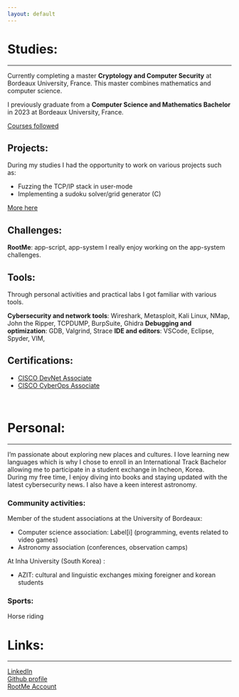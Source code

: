 ```yaml
---
layout: default
---
```


# Studies:
* * *

Currently completing a master **Cryptology and Computer Security** at Bordeaux University, France. This master combines mathematics and computer science.

I previously graduate from a **Computer Science and Mathematics Bachelor** in 2023 at Bordeaux University, France.

[Courses followed](./courses.html)


## Projects:

During my studies I had the opportunity to work on various projects such as:

* Fuzzing the TCP/IP stack in user-mode
* Implementing a sudoku solver/grid generator (C)

[More here](./projects.html)


## Challenges:

**RootMe**: app-script, app-system
I really enjoy working on the app-system challenges.


## Tools:

Through personal activities and practical labs I got familiar with various tools.

**Cybersecurity and network tools**: Wireshark, Metasploit, Kali Linux, NMap, John the Ripper, TCPDUMP, BurpSuite, Ghidra
**Debugging and optimization**: GDB, Valgrind, Strace
**IDE and editors**: VSCode, Eclipse, Spyder, VIM, 

## Certifications:

* <a href="https://www.cisco.com/site/us/en/learn/training-certifications/certifications/devnet/associate/index.html#tabs-35d568e0ff-item-194f491212-tab" > CISCO DevNet Associate </a>
* <a href="https://www.cisco.com/site/us/en/learn/training-certifications/certifications/cyberops/cyberops-associate/index.html#tabs-35d568e0ff-item-194f491212-tab" > CISCO CyberOps Associate </a>

<br>

# Personal:
* * *
I’m passionate about exploring new places and cultures. I love learning new languages which is why I chose to enroll in an International Track Bachelor allowing me to participate in a student exchange in Incheon, Korea. 
<br>
During my free time, I enjoy diving into books and staying updated with the latest cybersecurity news. I also have a keen interest astronomy.

### Community activities:

Member of the student associations at the University of Bordeaux:
* Computer science association: Label[i] (programming, events related to video games)
* Astronomy association (conferences, observation camps)

At Inha University (South Korea) :
* AZIT: cultural and linguistic exchanges mixing foreigner and korean students

### Sports:
Horse riding

# Links:
* * *

<a href="https://www.linkedin.com/in/maëlie-chan-peng-548a04327/">  LinkedIn </a>
<br>
<a href="https://github.com/maeliech">  Github profile </a>
<br>
<a href="https://www.root-me.org/maengo?lang=eng"> RootMe Account </a>


